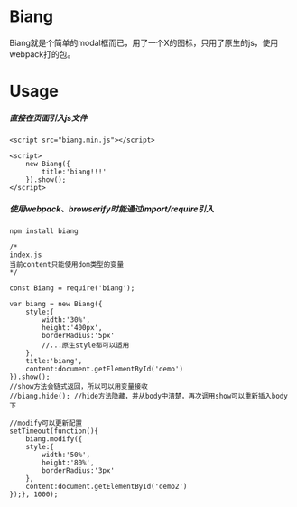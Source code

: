 # Biang

Biang就是个简单的modal框而已，用了一个X的图标，只用了原生的js，使用webpack打的包。

# Usage

##### 直接在页面引入js文件

```
<script src="biang.min.js"></script>

<script>
    new Biang({
        title:'biang!!!'
    }).show();
</script>
```

##### 使用webpack、browserify时能通过import/require引入

```npm install biang```

```
/*
index.js
当前content只能使用dom类型的变量
*/

const Biang = require('biang');

var biang = new Biang({
    style:{
        width:'30%',
        height:'400px',
        borderRadius:'5px'
        //...原生style都可以适用
    },
    title:'biang',
    content:document.getElementById('demo')
}).show();
//show方法会链式返回，所以可以用变量接收
//biang.hide(); //hide方法隐藏，并从body中清楚，再次调用show可以重新插入body下

//modify可以更新配置
setTimeout(function(){
    biang.modify({
    style:{
        width:'50%',
        height:'80%',
        borderRadius:'3px'
    },
    content:document.getElementById('demo2')
});}, 1000);

```